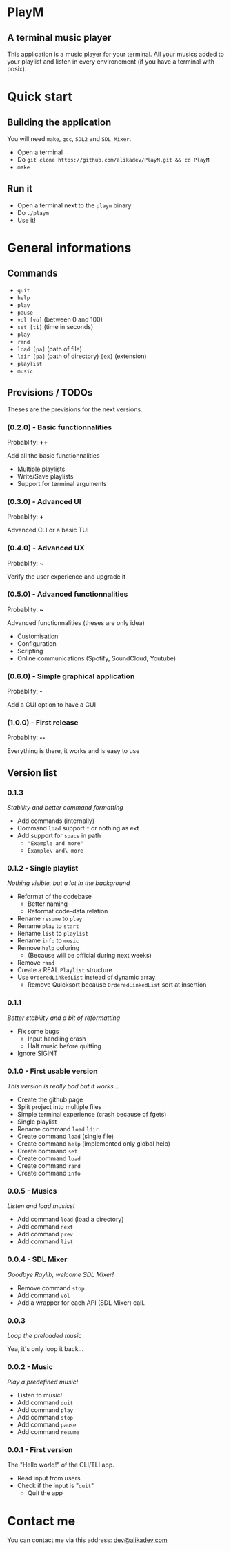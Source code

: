 # PlayM

## A terminal music player

This application is a music player for your terminal. All your musics added to your playlist and listen in every environement (if you have a terminal with posix).


<!-- ======================================== -->


# Quick start

## Building the application

You will need `make`, `gcc`, `SDL2` and `SDL_Mixer`.

- Open a terminal
- Do `git clone https://github.com/alikadev/PlayM.git && cd PlayM`
- `make`

## Run it

- Open a terminal next to the `playm` binary
- Do `./playm`
- Use it!

# General informations

## Commands

- `quit`
- `help`
- `play`
- `pause`
- `vol [vo]` (between 0 and 100)
- `set [ti]` (time in seconds)
- `play`
- `rand`
- `load [pa]` (path of file)
- `ldir [pa]` (path of directory) `[ex]` (extension)
- `playlist`
- `music`


<!-- ======================================== -->


## Previsions / TODOs

Theses are the previsions for the next versions.

### (0.2.0) - Basic functionnalities

Probablity: __++__

Add all the basic functionnalities

- Multiple playlists
- Write/Save playlists
- Support for terminal arguments

### (0.3.0) - Advanced UI

Probablity: __+__

Advanced CLI or a basic TUI

### (0.4.0) - Advanced UX

Probablity: __~__

Verify the user experience and upgrade it

### (0.5.0) - Advanced functionnalities

Probablity: __~__

Advanced functionnalities (theses are only idea)

- Customisation
- Configuration
- Scripting
- Online communications (Spotify, SoundCloud, Youtube)

### (0.6.0) - Simple graphical application

Probablity: __-__

Add a GUI option to have a GUI

### (1.0.0) - First release

Probablity: __--__

Everything is there, it works and is easy to use


<!-- ======================================== -->


## Version list

### 0.1.3

_Stability and better command formatting_

- Add commands (internally)
- Command `load` support `*` or nothing as ext
- Add support for `space` in path
  - `"Example and more"`
  - `Example\ and\ more`

### 0.1.2 - Single playlist

_Nothing visible, but a lot in the background_

- Reformat of the codebase
  - Better naming
  - Reformat code-data relation
- Rename `resume` to `play`
- Rename `play` to `start`
- Rename `list` to `playlist`
- Rename `info` to `music`
- Remove `help` coloring 
  - (Because will be official during next weeks)
- Remove `rand`
- Create a REAL `Playlist` structure
- Use `OrderedLinkedList` instead of dynamic array
  - Remove Quicksort because `OrderedLinkedList` sort at insertion

### 0.1.1

_Better stability and a bit of reformatting_

- Fix some bugs
  - Input handling crash
  - Halt music before quitting
- Ignore SIGINT

### 0.1.0 - First usable version

_This version is really bad but it works..._

- Create the github page
- Split project into multiple files
- Simple terminal experience (crash because of fgets)
- Single playlist
- Rename command `load` `ldir`
- Create command `load` (single file)
- Create command `help` (implemented only global help)
- Create command `set`
- Create command `load`
- Create command `rand`
- Create command `info`

### 0.0.5 - Musics

_Listen and load musics!_

- Add command `load` (load a directory)
- Add command `next`
- Add command `prev`
- Add command `list`

### 0.0.4 - SDL Mixer

_Goodbye Raylib, welcome SDL Mixer!_

- Remove command `stop`
- Add command `vol`
- Add a wrapper for each API (SDL Mixer) call.

### 0.0.3

_Loop the preloaded music_

Yea, it's only loop it back...

### 0.0.2 - Music

_Play a predefined music!_

- Listen to music!
- Add command `quit`
- Add command `play`
- Add command `stop`
- Add command `pause`
- Add command `resume`

### 0.0.1 - First version

The "Hello world!" of the CLI/TLI app.

- Read input from users
- Check if the input is "`quit`"
  - Quit the app


<!-- ======================================== -->


# Contact me

You can contact me via this address: dev@alikadev.com
